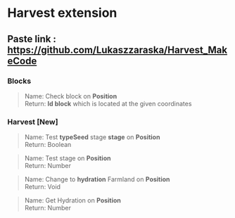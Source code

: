 # Harvest extension
## Paste link : https://github.com/Lukaszzaraska/Harvest_MakeCode

### Blocks
>Name: Check block on **Position**<br>
Return: **Id block** which is located at the given coordinates
### Harvest  __[New]__
>Name: Test **typeSeed** stage **stage** on **Position**<br>
Return: Boolean

>Name: Test stage on **Position**<br>
Return: Number 

>Name: Change to **hydration** Farmland on **Position**<br>
Return: Void

>Name: Get Hydration on **Position**<br>
Return: Number
